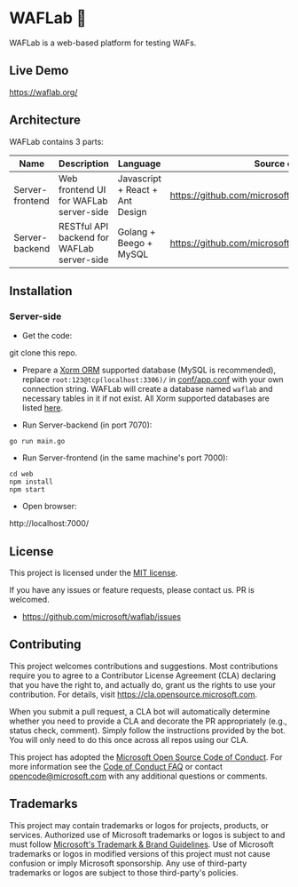 WAFLab 🐾
====

WAFLab is a web-based platform for testing WAFs.

## Live Demo

https://waflab.org/

## Architecture

WAFLab contains 3 parts:

Name | Description | Language | Source code | Release
----|------|----|----|----
Server-frontend | Web frontend UI for WAFLab server-side | Javascript + React + Ant Design | https://github.com/microsoft/waflab/tree/master/web | N/A
Server-backend | RESTful API backend for WAFLab server-side | Golang + Beego + MySQL | https://github.com/microsoft/waflab | N/A

## Installation

### Server-side

- Get the code:

git clone this repo.

- Prepare a [Xorm ORM](https://gitea.com/xorm/xorm) supported database (MySQL is recommended), replace `root:123@tcp(localhost:3306)/` in [conf/app.conf](https://github.com/microsoft/waflab/blob/master/conf/app.conf) with your own connection string. WAFLab will create a database named `waflab` and necessary tables in it if not exist. All Xorm supported databases are listed [here](https://gitea.com/xorm/xorm#user-content-drivers-support).

- Run Server-backend (in port 7070):

```
go run main.go
 ```

- Run Server-frontend (in the same machine's port 7000):

```
cd web
npm install
npm start
```

- Open browser:

http://localhost:7000/

## License

This project is licensed under the [MIT license](LICENSE).

If you have any issues or feature requests, please contact us. PR is welcomed.
- https://github.com/microsoft/waflab/issues

## Contributing

This project welcomes contributions and suggestions.  Most contributions require you to agree to a
Contributor License Agreement (CLA) declaring that you have the right to, and actually do, grant us
the rights to use your contribution. For details, visit https://cla.opensource.microsoft.com.

When you submit a pull request, a CLA bot will automatically determine whether you need to provide
a CLA and decorate the PR appropriately (e.g., status check, comment). Simply follow the instructions
provided by the bot. You will only need to do this once across all repos using our CLA.

This project has adopted the [Microsoft Open Source Code of Conduct](https://opensource.microsoft.com/codeofconduct/).
For more information see the [Code of Conduct FAQ](https://opensource.microsoft.com/codeofconduct/faq/) or
contact [opencode@microsoft.com](mailto:opencode@microsoft.com) with any additional questions or comments.

## Trademarks

This project may contain trademarks or logos for projects, products, or services. Authorized use of Microsoft
trademarks or logos is subject to and must follow
[Microsoft's Trademark & Brand Guidelines](https://www.microsoft.com/en-us/legal/intellectualproperty/trademarks/usage/general).
Use of Microsoft trademarks or logos in modified versions of this project must not cause confusion or imply Microsoft sponsorship.
Any use of third-party trademarks or logos are subject to those third-party's policies.
